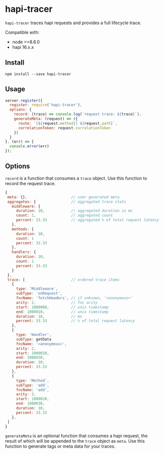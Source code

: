 # hapi-tracer
`hapi-tracer` traces hapi requests and provides a full lifecycle trace.

Compatible with:
- node >=8.6.0
- hapi 16.x.x 

## Install
`npm install --save hapi-tracer`

## Usage
```javascript
server.register({
  register: require('hapi-tracer'),
  options: {
    record: (trace) => console.log(`request trace: ${trace}`),
    generateMeta: (request) => ({ 
      route: `[${request.method}] ${request.path}`,
      correlationToken: request.correlationToken 
    })
  }
}, (err) => {
  console.error(err)
});
```

## Options
`record` is a function that consumes a `trace` object. Use this function to record the request trace.
```javascript
{
 meta: {},                    // user generated meta
 aggregates: {                // aggregated trace stats
   middleware: {
     duration: 10,            // aggregated duration in ms
     count: 1,                // aggregated count
     percent: 33.33           // aggregated % of total request latency
   },
   methods: {
     duration: 10,
     count: 1
     percent: 33.33
   },
   handlers: {
     duration: 10,
     count: 1
     percent: 33.33
   }
 },
 trace: [                     // ordered trace items
   {
     type: 'Middleware',
     subType: 'onRequest',
     fncName: 'fetchHeaders', // if unknown, '<anonymous>'
     arity: 2,                // fnc arity
     start: 1000000,          // unix timestamp
     end: 1000010,            // unix timestamp
     duration: 10,            // ms
     percent: 33.33           // % of total request latency
   },
   {
     type: 'Handler',
     subType: getData
     fncName: '<anonymous>',
     arity: 2,
     start: 1000020,
     end: 1000030,
     duration: 10,
     percent: 33.33
   },
   {
     type: 'Method',
     subType: 'add',
     fncName: 'add',
     arity: 3,
     start: 1000020,
     end: 1000030,
     duration: 10,
     percent: 33.33
   },
 ]
}
```

`generateMeta` is an optional function that consumes a hapi request, the result of which will be appended to the `trace` object as `meta`.
Use this function to generate tags or meta data for your traces.